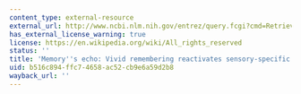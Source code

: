 ```yaml
---
content_type: external-resource
external_url: http://www.ncbi.nlm.nih.gov/entrez/query.fcgi?cmd=Retrieve&db=PubMed&dopt=Citation&list_uids=11005879
has_external_license_warning: true
license: https://en.wikipedia.org/wiki/All_rights_reserved
status: ''
title: 'Memory''s echo: Vivid remembering reactivates sensory-specific cortex'
uid: b516c894-ffc7-4658-ac52-cb9e6a59d2b8
wayback_url: ''
---
```

